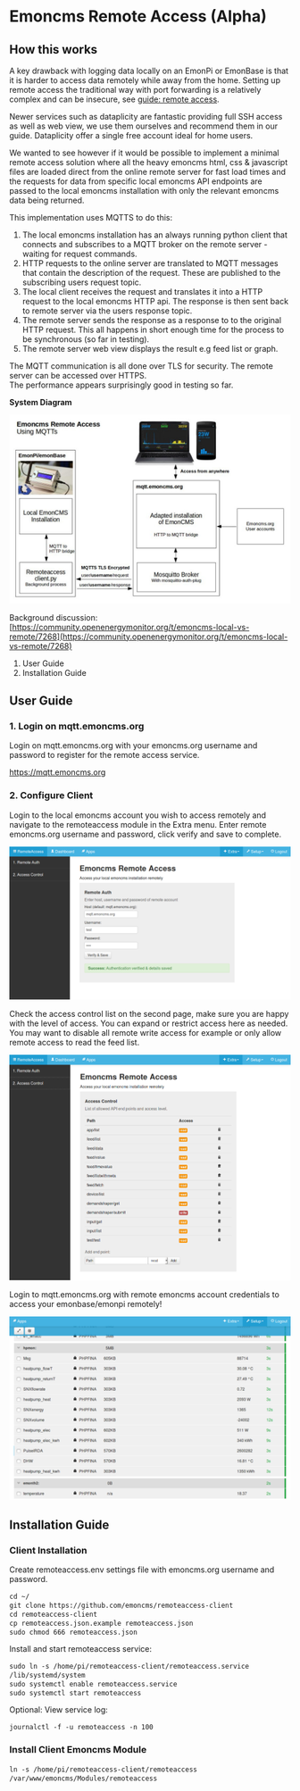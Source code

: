 # Emoncms Remote Access (Alpha)

## How this works

A key drawback with logging data locally on an EmonPi or EmonBase is that it is harder to access data remotely while away from the home. Setting up remote access the traditional way with port forwarding is a relatively complex and can be insecure, see [guide: remote access](https://guide.openenergymonitor.org/setup/remote-access/). 

Newer services such as dataplicity are fantastic providing full SSH access as well as web view, we use them ourselves and recommend them in our guide. Dataplicity offer a single free account ideal for home users.

We wanted to see however if it would be possible to implement a minimal remote access solution where all the heavy emoncms html, css & javascript files are loaded direct from the online remote server for fast load times and the requests for data from specific local emoncms API endpoints are passed to the local emoncms installation with only the relevant emoncms data being returned.

This implementation uses MQTTS to do this: 

1. The local emoncms installation has an always running python client that connects and subscribes to a MQTT broker on the remote server - waiting for request commands. 
2. HTTP requests to the online server are translated to MQTT messages that contain the description of the request. These are published to the subscribing users request topic.
3. The local client receives the request and translates it into a HTTP request to the local emoncms HTTP api. The response is then sent back to remote server via the users response topic.
4. The remote server sends the response as a response to to the original HTTP request. This all happens in short enough time for the process to be synchronous (so far in testing).
5. The remote server web view displays the result e.g feed list or graph.

The MQTT communication is all done over TLS for security. The remote server can be accessed over HTTPS.<br>
The performance appears surprisingly good in testing so far.

**System Diagram**

![remoteaccess_diagram.png](files/remoteaccess_diagram.jpg)

Background discussion: [https://community.openenergymonitor.org/t/emoncms-local-vs-remote/7268](https://community.openenergymonitor.org/t/emoncms-local-vs-remote/7268)

1. User Guide
2. Installation Guide

## User Guide

### 1. Login on mqtt.emoncms.org

Login on mqtt.emoncms.org with your emoncms.org username and password to register for the remote access service.

https://mqtt.emoncms.org
    
### 2. Configure Client

Login to the local emoncms account you wish to access remotely and navigate to the remoteaccess module in the Extra menu. Enter remote emoncms.org username and password, click verify and save to complete.

![remoteauth.png](files/remoteauth.png)

Check the access control list on the second page, make sure you are happy with the level of access. You can expand or restrict access here as needed. You may want to disable all remote write access for example or only allow remote access to read the feed list.

![accesscontrol.png](files/accesscontrol.png)

Login to mqtt.emoncms.org with remote emoncms account credentials to access your emonbase/emonpi remotely!

![feedlist.png](files/feedlist.png)

## Installation Guide

### Client Installation

Create remoteaccess.env settings file with emoncms.org username and password.

    cd ~/ 
    git clone https://github.com/emoncms/remoteaccess-client
    cd remoteaccess-client
    cp remoteaccess.json.example remoteaccess.json
    sudo chmod 666 remoteaccess.json

Install and start remoteaccess service:

    sudo ln -s /home/pi/remoteaccess-client/remoteaccess.service /lib/systemd/system
    sudo systemctl enable remoteaccess.service
    sudo systemctl start remoteaccess
    
Optional: View service log:

    journalctl -f -u remoteaccess -n 100

### Install Client Emoncms Module

    ln -s /home/pi/remoteaccess-client/remoteaccess /var/www/emoncms/Modules/remoteaccess
